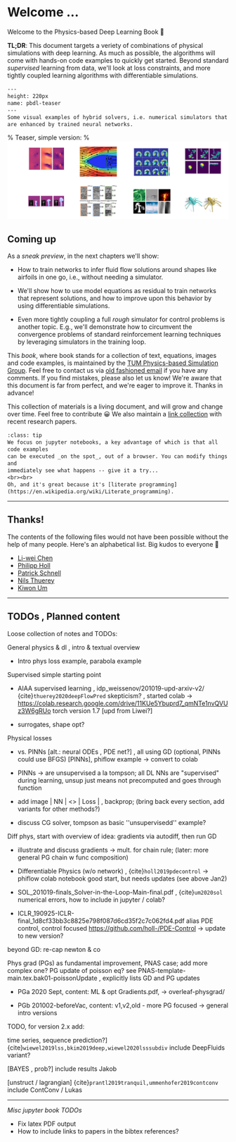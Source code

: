 Welcome ... 
============================

Welcome to the Physics-based Deep Learning Book 👋

**TL;DR**: This document targets 
a veriety of combinations of physical simulations with deep learning.
As much as possible, the algorithms will come with hands-on code examples to quickly get started.
Beyond standard _supervised_ learning from data, we'll look at loss constraints, and 
more tightly coupled learning algorithms with differentiable simulations.


```{figure} resources/teaser.png
---
height: 220px
name: pbdl-teaser
---
Some visual examples of hybrid solvers, i.e. numerical simulators that are enhanced by trained neural networks.
```
% Teaser, simple version:
% ![Teaser, simple version](resources/teaser.png)

## Coming up

As a _sneak preview_, in the next chapters we'll show:

- How to train networks to infer fluid flow solutions around shapes like airfoils in one go, i.e., without needing a simulator.

- We'll show how to use model equations as residual to train networks that represent solutions, and how to improve upon this behavior by using differentiable simulations.

- Even more tightly coupling a full _rough_ simulator for control problems is another topic. E.g., we'll demonstrate how to circumvent the convergence problems of standard reinforcement learning techniques by leveraging simulators in the training loop.

This _book_, where book stands for a collection of text, equations, images and code examples,
is maintained by the
[TUM Physics-based Simulation Group](https://ge.in.tum.de). Feel free to contact us via
[old fashioned email](mailto:i15ge@cs.tum.edu) if you have any comments. 
If you find mistakes, please also let us know! We're aware that this document is far from perfect,
and we're eager to improve it. Thanks in advance!

This collection of materials is a living document, and will grow and change over time. 
Feel free to contribute 😀 
We also maintain a [link collection](https://github.com/thunil/Physics-Based-Deep-Learning) with recent research papers.

```{admonition} Code, executable, right here, right now
:class: tip
We focus on jupyter notebooks, a key advantage of which is that all code examples
can be executed _on the spot_, out of a browser. You can modify things and 
immediately see what happens -- give it a try...
<br><br>
Oh, and it's great because it's [literate programming](https://en.wikipedia.org/wiki/Literate_programming).
```


---


## Thanks!

The contents of the following files would not have been possible without the help of many people. Here's an alphabetical list. Big kudos to everyone 🙏

- [Li-wei Chen](https://ge.in.tum.de/about/dr-liwei-chen/)
- [Philipp Holl](https://ge.in.tum.de/about/)
- [Patrick Schnell](https://ge.in.tum.de/about/patrick-schnell/)
- [Nils Thuerey](https://ge.in.tum.de/about/n-thuerey/)
- [Kiwon Um](https://ge.in.tum.de/about/kiwon/)

<!-- % some markdown tests follow ...

---

a b c

```{admonition} My title2
:class: seealso
See also... Test link: {doc}`supervised`
```

✅  Do this , ❌  Don't do this

% ---------------- -->

---


## TODOs , Planned content

Loose collection of notes and TODOs:

General physics & dl , intro & textual overview

- 	Intro phys loss example, parabola example

Supervised simple starting point

-    AIAA supervised learning , idp_weissenov/201019-upd-arxiv-v2/  {cite}`thuerey2020deepFlowPred`
    skepticism? , started colab -> https://colab.research.google.com/drive/11KUe5Ybuprd7_qmNTe1nvQVUz3W6gRUo
    torch version 1.7 [upd from Liwei?]

- surrogates, shape opt?

Physical losses 

- vs. PINNs [alt.: neural ODEs , PDE net?] , all using GD (optional, PINNs could use BFGS)
    [PINNs], phiflow example -> convert to colab

-    PINNs -> are unsupervised a la tompson; all DL NNs are "supervised" during learning, unsup just means not precomputed and goes through function

-    add image | NN | <> | Loss | , backprop; (bring back every section, add variants for other methods?)

-    discuss CG solver, tompson as basic ''unsupervisedd'' example?

Diff phys, start with overview of idea: gradients via autodiff, then run GD

-    illustrate and discuss gradients -> mult. for chain rule; (later: more general PG chain w func composition)

-    Differentiable Physics (w/o network) , {cite}`holl2019pdecontrol` 
        -> phiflow colab notebook good start, but needs updates (see above Jan2)

-    SOL_201019-finals_Solver-in-the-Loop-Main-final.pdf , {cite}`um2020sol` 
        numerical errors, how to include in jupyter / colab?

-    ICLR_190925-ICLR-final_1d8cf33bb3c8825e798f087d6cd35f2c7c062fd4.pdf alias
        PDE control, control focused
        https://github.com/holl-/PDE-Control    -> update to new version?

beyond GD: re-cap newton & co

Phys grad (PGs) as fundamental improvement, PNAS case; add more complex one?
        PG update of poisson eq? see PNAS-template-main.tex.bak01-poissonUpdate , explicitly lists GD and PG updates

- PGa 2020 Sept, content: ML & opt
    Gradients.pdf, -> overleaf-physgrad/ 

- PGb 201002-beforeVac, content: v1,v2,old - more PG focused
    -> general intro versions

TODO, for version 2.x add: 

time series, sequence prediction?] {cite}`wiewel2019lss,bkim2019deep,wiewel2020lsssubdiv`
    include DeepFluids variant?

[BAYES , prob?]
    include results Jakob

[unstruct / lagrangian] {cite}`prantl2019tranquil,ummenhofer2019contconv`
    include ContConv / Lukas


---

_Misc jupyter book TODOs_

- Fix latex PDF output
- How to include links to papers in the bibtex references?

